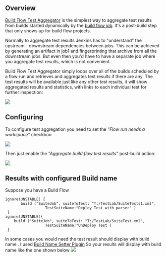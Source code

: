 ## Overview

[Build Flow Test Aggregator](https://wiki.jenkins-ci.org/display/JENKINS/Build+Flow+Test+Aggregator+Plugin) is the simplest way to aggregate test results from builds started dynamically by the [build flow job](https://wiki.jenkins-ci.org/display/JENKINS/Build+Flow+Plugin). It's a post-build step that only shows up for build flow projects.

Normally to aggregate test results Jenkins has to "understand" the upstream - downstream dependencies between jobs. This can be achieved by generating an artifact in job1 and fingerprinting that archive from all the downstream jobs. But even then you'd have to have a separate job where you aggregate test results, which is not convenient.

Build Flow Test Aggregator simply loops over all of the builds scheduled by a flow run and retrieves and aggregates test results if there are any. The test results will be available just like any other test results, it will show aggregated results and statistics, with links to each individual test for further inspection:

<img src="http://cl.ly/image/2S1k221G1k0W/Image%202014-11-07%20at%201.37.40%20pm.png" />

## Configuring

To configure test aggregation you need to set the *"Flow run needs a workspace"* checkbox:

<img src="http://cl.ly/image/2E1p0Z1O2W1i/Image%202014-11-07%20at%201.33.17%20pm.png" />

Then just enable the *"Aggregate build flow test results"* post-build action:

<img src="http://cl.ly/image/3I2p213I3O3C/Image%202014-11-07%20at%201.21.02%20pm.png" />

## Results with configured Build name

  Suppose you have a Build Flow 
  ``` grovy
  ignore(UNSTABLE) {
         build ("SuiteJob", suiteToTest: "T:/TestLab/SuiteTests1.xml",
                    TestSuiteName:"Deploy Test with parser" ) 
   }
  ignore(UNSTABLE){
      build ("SuiteJob", suiteToTest: "T:/TestLab/SuiteTest.xml", 
                    TestSuiteName:"UnDeploy Test )
   }
   ```
  In some cases you would need the test result should display with build name . I used [Build Name Setter Plugin](https://wiki.jenkins-ci.org/display/JENKINS/Build+Name+Setter+Plugin)
  So your results will display with build name like the one shown below
  <img src="https://lh3.googleusercontent.com/-wBKZMOnhY_M/VN6Fnh_5ebI/AAAAAAAAIkQ/-sXKTzvbk9I/w901-h271-no/aggregated-test-with-buildname.PNG"/>
  
  
